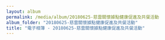 ```yaml
---
layout: album
permalink: /media/album/20180625-慈雲關懷據點健康促進及共餐活動
album_folder: "20180625-慈雲關懷據點健康促進及共餐活動"
title: "電子相簿 - 20180625-慈雲關懷據點健康促進及共餐活動"
---
```

